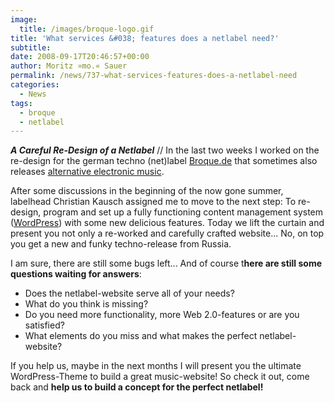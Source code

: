 ```yaml
---
image:
  title: /images/broque-logo.gif
title: 'What services &#038; features does a netlabel need?'
subtitle: 
date: 2008-09-17T20:46:57+00:00
author: Moritz »mo.« Sauer
permalink: /news/737-what-services-features-does-a-netlabel-need
categories:
  - News
tags:
  - broque
  - netlabel
---
```

***A Careful Re-Design of a Netlabel*** // In the last two weeks I worked on the re-design for the german techno (net)label <a href="http://Broque.de" target="_blank">Broque.de</a> that sometimes also releases [alternative electronic music](http://phlow.net/magazin/mp3-musik-download/elektronisch/downbeat-dub/216-nils-hoffmann-broque-netlabel "Free MP3 Music ").

After some discussions in the beginning of the now gone summer, labelhead Christian Kausch assigned me to move to the next step: To re-design, program and set up a fully functioning content management system (<a href="http://WordPress.org" target="_blank">WordPress</a>) with some new delicious features. Today we lift the curtain and present you not only a re-worked and carefully crafted website... No, on top you get a new and funky techno-release from Russia.

I am sure, there are still some bugs left... And of course t**here are still some questions waiting for answers**:

  * Does the netlabel-website serve all of your needs?
  * What do you think is missing?
  * Do you need more functionality, more Web 2.0-features or are you satisfied?
  * What elements do you miss and what makes the perfect netlabel-website?

If you help us, maybe in the next months I will present you the ultimate WordPress-Theme to build a great music-website! So check it out, come back and **help us to build a concept for the perfect netlabel!**
